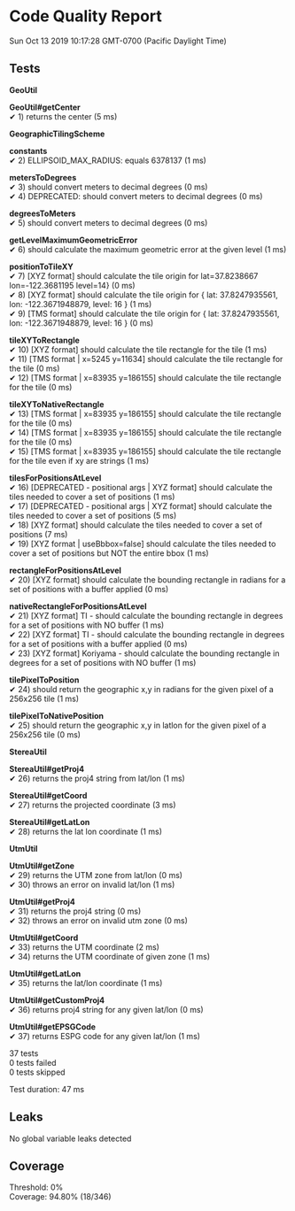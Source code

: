 # Code Quality Report  
Sun Oct 13 2019 10:17:28 GMT-0700 (Pacific Daylight Time)  
  
## Tests
    
**GeoUtil**  
  
**GeoUtil#getCenter**  
✔ 1) returns the center (5 ms)  
  
**GeographicTilingScheme**  
  
**constants**  
✔ 2) ELLIPSOID_MAX_RADIUS: equals 6378137 (1 ms)  
  
**metersToDegrees**  
✔ 3) should convert meters to decimal degrees (0 ms)  
✔ 4) DEPRECATED: should convert meters to decimal degrees (0 ms)  
  
**degreesToMeters**  
✔ 5) should convert meters to decimal degrees (0 ms)  
  
**getLevelMaximumGeometricError**  
✔ 6) should calculate the maximum geometric error at the given level (1 ms)  
  
**positionToTileXY**  
✔ 7) [XYZ format] should calculate the tile origin for lat=37.8238667 lon=-122.3681195 level=14} (0 ms)  
✔ 8) [XYZ format] should calculate the tile origin for { lat: 37.8247935561, lon: -122.3671948879, level: 16 } (1 ms)  
✔ 9) [TMS format] should calculate the tile origin for { lat: 37.8247935561, lon: -122.3671948879, level: 16 } (0 ms)  
  
**tileXYToRectangle**  
✔ 10) [XYZ format] should calculate the tile rectangle for the tile (1 ms)  
✔ 11) [TMS format | x=5245 y=11634] should calculate the tile rectangle for the tile (0 ms)  
✔ 12) [TMS format | x=83935 y=186155] should calculate the tile rectangle for the tile (0 ms)  
  
**tileXYToNativeRectangle**  
✔ 13) [TMS format | x=83935 y=186155] should calculate the tile rectangle for the tile (0 ms)  
✔ 14) [TMS format | x=83935 y=186155] should calculate the tile rectangle for the tile (0 ms)  
✔ 15) [TMS format | x=83935 y=186155] should calculate the tile rectangle for the tile even if xy are strings (1 ms)  
  
**tilesForPositionsAtLevel**  
✔ 16) [DEPRECATED - positional args | XYZ format] should calculate the tiles needed to cover a set of positions (1 ms)  
✔ 17) [DEPRECATED - positional args | XYZ format] should calculate the tiles needed to cover a set of positions (5 ms)  
✔ 18) [XYZ format] should calculate the tiles needed to cover a set of positions (7 ms)  
✔ 19) [XYZ format | useBbbox=false] should calculate the tiles needed to cover a set of positions but NOT the entire bbox (1 ms)  
  
**rectangleForPositionsAtLevel**  
✔ 20) [XYZ format] should calculate the bounding rectangle in radians for a set of positions with a buffer applied (0 ms)  
  
**nativeRectangleForPositionsAtLevel**  
✔ 21) [XYZ format] TI - should calculate the bounding rectangle in degrees for a set of positions with NO buffer (1 ms)  
✔ 22) [XYZ format] TI - should calculate the bounding rectangle in degrees for a set of positions with a buffer applied (0 ms)  
✔ 23) [XYZ format] Koriyama - should calculate the bounding rectangle in degrees for a set of positions with NO buffer (1 ms)  
  
**tilePixelToPosition**  
✔ 24) should return the geographic x,y in radians for the given pixel of a 256x256 tile (1 ms)  
  
**tilePixelToNativePosition**  
✔ 25) should return the geographic x,y in latlon for the given pixel of a 256x256 tile (0 ms)  
  
**StereaUtil**  
  
**StereaUtil#getProj4**  
✔ 26) returns the proj4 string from lat/lon (1 ms)  
  
**StereaUtil#getCoord**  
✔ 27) returns the projected coordinate (3 ms)  
  
**StereaUtil#getLatLon**  
✔ 28) returns the lat lon coordinate (1 ms)  
  
**UtmUtil**  
  
**UtmUtil#getZone**  
✔ 29) returns the UTM zone from lat/lon (0 ms)  
✔ 30) throws an error on invalid lat/lon (1 ms)  
  
**UtmUtil#getProj4**  
✔ 31) returns the proj4 string (0 ms)  
✔ 32) throws an error on invalid utm zone (0 ms)  
  
**UtmUtil#getCoord**  
✔ 33) returns the UTM coordinate (2 ms)  
✔ 34) returns the UTM coordinate of given zone (1 ms)  
  
**UtmUtil#getLatLon**  
✔ 35) returns the lat/lon coordinate (1 ms)  
  
**UtmUtil#getCustomProj4**  
✔ 36) returns proj4 string for any given lat/lon (0 ms)  
  
**UtmUtil#getEPSGCode**  
✔ 37) returns ESPG code for any given lat/lon (1 ms)  
  
  
37 tests  
0 tests failed  
0 tests skipped  
  
Test duration: 47 ms  
  
  
## Leaks  
No global variable leaks detected  
  
  
## Coverage  
Threshold: 0%  
Coverage: 94.80% (18/346)  
  
